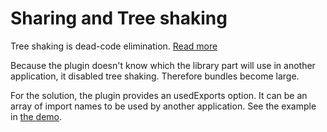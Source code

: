 # Sharing and Tree shaking

Tree shaking is dead-code elimination. [Read more](https://webpack.js.org/guides/tree-shaking/)

Because the plugin doesn't know which the library part will use in another application, it disabled tree shaking. Therefore bundles become large.

For the solution, the plugin provides an usedExports option. It can be an array of import names to be used by another application. See the example in [the demo](https://github.com/IKatsuba/shared-library-plugin-demo/blob/master/apps/code-of-conduct/extra-webpack.config.js).

